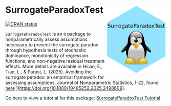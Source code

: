 # SurrogateParadoxTest <img src="hex_SurrogateParadoxTest.png" align="right" height="220" alt="SurrogateParadoxTest hex logo" />

<!-- badges: start -->
[![CRAN status](https://www.r-pkg.org/badges/version/SurrogateParadoxTest)](https://CRAN.R-project.org/package=SurrogateParadoxTest)
<!-- badges: end -->

`SurrogateParadoxTest` is an `R` package to nonparametrically assess assumptions necessary to prevent the surrogate paradox through hypothesis tests of stochastic dominance, monotonicity of regression functions, and non-negative residual treatment effects. More details are available in Hsiao, E., Tian, L., & Parast, L. (2025). Avoiding the surrogate paradox: an empirical framework for assessing assumptions. Journal of Nonparametric Statistics, 1-22, found [here]([https://htmlpreview.github.io/?https://github.com/emily13hsiao/SurrogateParadoxTest/blob/main/SurrogateParadoxTest_tutorial.html) ](https://doi.org/10.1080/10485252.2025.2498609).

Go here to view a tutorial for this package: [SurrogateParadoxTest Tutorial](https://htmlpreview.github.io/?https://github.com/emily13hsiao/SurrogateParadoxTest/blob/main/SurrogateParadoxTest_tutorial.html)  
